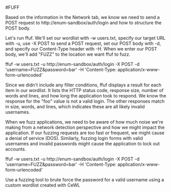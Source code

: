#FUFF


Based on the information in the Network tab, we know we need to send a POST request to http://enum-sandbox/auth/login and how to structure the POST body.

Let's run ffuf. We'll set our wordlist with -w users.txt, specify our target URL with -u, use -X POST to send a POST request, set our POST body with -d, and specify our Content-Type header with -H. When we enter our POST body, we'll add "FUZZ" to the location we want ffuf to fuzz.

ffuf -w users.txt -u http://enum-sandbox/auth/login -X POST -d 'username=FUZZ&password=bar' -H 'Content-Type: application/x-www-form-urlencoded'

Since we didn't include any filter conditions, ffuf displays a result for each item in our wordlist. It lists the HTTP status code, response size, number of words and lines, and how long the application took to respond. We know the response for the "foo" value is not a valid login. The other responses match in size, words, and lines, which indicates these are all likely invalid usernames.

When we fuzz applications, we need to be aware of how much noise we're making from a network detection perspective and how we might impact the application. If our fuzzing requests are too fast or frequent, we might cause a denial of service (DOS). Similarly, fuzzing login forms with valid usernames and invalid passwords might cause the application to lock out accounts.


ffuf -w users.txt -u http://enum-sandbox/auth/login -X POST -d 'username=FUZZ&password=bar' -H 'Content-Type: application/x-www-form-urlencoded'


Use a fuzzing tool to brute force the password for a valid username using a custom wordlist created with CeWL
